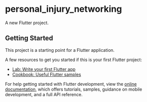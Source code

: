 # personal_injury_networking
 
A new Flutter project. 

## Getting Started   

This project is a starting point for a Flutter application.     
   
A few resources to get you started if this is your first Flutter project:  

- [Lab: Write your first Flutter app](https://docs.flutter.dev/get-started/codelab)  
- [Cookbook: Useful Flutter samples](https://docs.flutter.dev/cookbook) 
  
For help getting started with Flutter development, view the 
[online documentation](https://docs.flutter.dev/), which offers tutorials,
samples, guidance on mobile development, and a full API reference.
